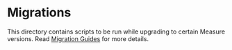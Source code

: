 # Migrations

This directory contains scripts to be run while upgrading to certain Measure versions. Read [Migration Guides](../../docs/hosting/migration-guides/README.md) for more details.